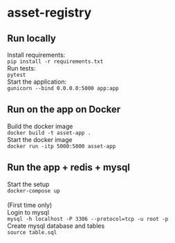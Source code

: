 # asset-registry
## Run locally
Install requirements:<br>
```pip install -r requirements.txt```<br>
Run tests:<br>
```pytest```<br>
Start the application:<br>
```gunicorn --bind 0.0.0.0:5000 app:app```<br>
## Run on the app on Docker
Build the docker image<br>
```docker build -t asset-app .```<br>
Start the docker image<br>
```docker run -itp 5000:5000 asset-app```<br>
## Run the app + redis + mysql
Start the setup<br>
```docker-compose up```<br>
<br>
(First time only)<br>
Login to mysql <br>
```mysql -h localhost -P 3306 --protocol=tcp -u root -p```<br>
Create mysql database and tables <br>
```source table.sql```<br>
